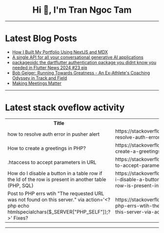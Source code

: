 <h1 align="center">Hi 👋, I'm Tran Ngoc Tam</h1>

---

# Latest Blog Posts 
<!-- BLOG-POST-LIST:START -->
- [How I Built My Portfolio Using NextJS and MDX](https://dev.to/beginarjun/how-i-built-my-portfolio-using-nextjs-and-mdx-168a)
- [A single API for all your conversational generative AI applications](https://dev.to/aws/a-single-api-for-all-your-conversational-generative-ai-applications-1hb7)
- [packageoidc the dartflutter authentication package you didnt know you needed in Flutter News 2024 #23 ʚїɞ](https://dev.to/lucianojung/packageoidc-the-dartflutter-authentication-package-you-didnt-know-you-needed-in-flutter-news-2024-23-eyie-54k)
- [Bob Geiger: Running Towards Greatness - An Ex-Athlete&#39;s Coaching Odyssey in Track and Field](https://dev.to/robertgeiger/bob-geiger-running-towards-greatness-an-ex-athletes-coaching-odyssey-in-track-and-field-1ac0)
- [Making Meetings Matter](https://dev.to/apetryla/making-meetings-matter-2ook)
<!-- BLOG-POST-LIST:END -->

---

# Latest stack oveflow activity
<table>
  <tr><th>Title</th><th>Link</th></tr>
  <!-- STACKOVERFLOW:START --><tr><td>how to resolve auth error in pusher alert</td><td>https://stackoverflow.com/questions/78600532/how-to-resolve-auth-error-in-pusher-alert</td></tr><tr><td>How to create a greetings in PHP?</td><td>https://stackoverflow.com/questions/78600497/how-to-create-a-greetings-in-php</td></tr><tr><td>.htaccess to accept parameters in URL</td><td>https://stackoverflow.com/questions/78600461/htaccess-to-accept-parameters-in-url</td></tr><tr><td>How do I disable a button in a table row if the Id of the row is present in another table &lpar;PHP, SQL&rpar;</td><td>https://stackoverflow.com/questions/78600345/how-do-i-disable-a-button-in-a-table-row-if-the-id-of-the-row-is-present-in-anot</td></tr><tr><td>Post to PHP errs wtih &quot;The requested URL was not found on this server.&quot; via action=&#39;&lt;?php echo htmlspecialchars&lpar;$_SERVER[&quot;PHP_SELF&quot;]&rpar;;?&gt;&#39; Fixes?</td><td>https://stackoverflow.com/questions/78600329/post-to-php-errs-wtih-the-requested-url-was-not-found-on-this-server-via-acti</td></tr><!-- STACKOVERFLOW:END -->
</table>

---



